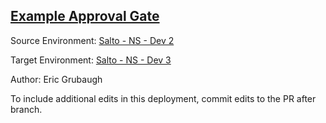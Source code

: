## [Example Approval Gate](https://app.salto.io/orgs/86176dce-6f9e-46f3-b4bf-fce6957f3851/envs/1509c7dc-1136-4a5b-a17b-e5396f90a6da/deployments/268b2459-7578-45be-84f3-74bf29054473)

Source Environment: [Salto - NS - Dev 2](https://app.salto.io/orgs/86176dce-6f9e-46f3-b4bf-fce6957f3851/envs/27841e0a-b372-4809-b778-72ea7863374f)

Target Environment: [Salto - NS - Dev 3](https://app.salto.io/orgs/86176dce-6f9e-46f3-b4bf-fce6957f3851/envs/1509c7dc-1136-4a5b-a17b-e5396f90a6da) 

Author: Eric Grubaugh

To include additional edits in this deployment, commit edits to the PR after branch.